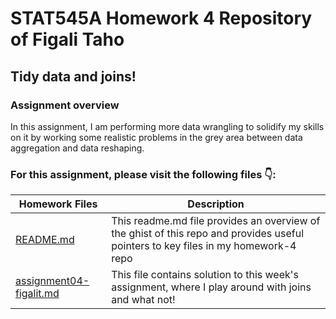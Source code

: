 # STAT545A Homework 4 Repository of Figali Taho 

## Tidy data and joins!

### Assignment overview
In this assignment, I am performing more data wrangling to solidify my skills on it by working some realistic problems in the grey area between data aggregation and data reshaping.  

### For this assignment, please visit the following files :point_down::

|   **Homework Files**   | **Description** |
|----------------|------------|
|[README.md](https://github.com/STAT545-UBC-students/hw04-figalit/blob/master/README.md)|This readme.md file provides an overview of the ghist of this repo and provides useful pointers to key files in my homework-4 repo |
|[assignment04-figalit.md](https://github.com/STAT545-UBC-students/hw04-figalit/blob/master/assignment04-figalit.md)| This file contains solution to this week's assignment, where I play around with joins and what not! |

